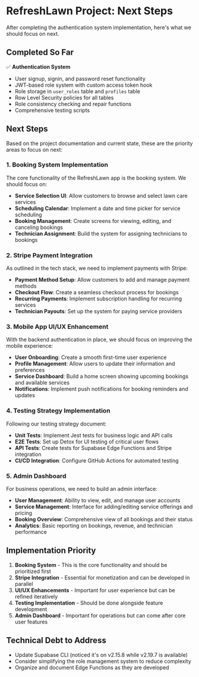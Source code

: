 # RefreshLawn Project: Next Steps

After completing the authentication system implementation, here's what we should focus on next.

## Completed So Far

✅ **Authentication System**

- User signup, signin, and password reset functionality
- JWT-based role system with custom access token hook
- Role storage in `user_roles` table and `profiles` table
- Row Level Security policies for all tables
- Role consistency checking and repair functions
- Comprehensive testing scripts

## Next Steps

Based on the project documentation and current state, these are the priority areas to focus on next:

### 1. Booking System Implementation

The core functionality of the RefreshLawn app is the booking system. We should focus on:

- **Service Selection UI**: Allow customers to browse and select lawn care services
- **Scheduling Calendar**: Implement a date and time picker for service scheduling
- **Booking Management**: Create screens for viewing, editing, and canceling bookings
- **Technician Assignment**: Build the system for assigning technicians to bookings

### 2. Stripe Payment Integration

As outlined in the tech stack, we need to implement payments with Stripe:

- **Payment Method Setup**: Allow customers to add and manage payment methods
- **Checkout Flow**: Create a seamless checkout process for bookings
- **Recurring Payments**: Implement subscription handling for recurring services
- **Technician Payouts**: Set up the system for paying service providers

### 3. Mobile App UI/UX Enhancement

With the backend authentication in place, we should focus on improving the mobile experience:

- **User Onboarding**: Create a smooth first-time user experience
- **Profile Management**: Allow users to update their information and preferences
- **Service Dashboard**: Build a home screen showing upcoming bookings and available services
- **Notifications**: Implement push notifications for booking reminders and updates

### 4. Testing Strategy Implementation

Following our testing strategy document:

- **Unit Tests**: Implement Jest tests for business logic and API calls
- **E2E Tests**: Set up Detox for UI testing of critical user flows
- **API Tests**: Create tests for Supabase Edge Functions and Stripe integration
- **CI/CD Integration**: Configure GitHub Actions for automated testing

### 5. Admin Dashboard

For business operations, we need to build an admin interface:

- **User Management**: Ability to view, edit, and manage user accounts
- **Service Management**: Interface for adding/editing service offerings and pricing
- **Booking Overview**: Comprehensive view of all bookings and their status
- **Analytics**: Basic reporting on bookings, revenue, and technician performance

## Implementation Priority

1. **Booking System** - This is the core functionality and should be prioritized first
2. **Stripe Integration** - Essential for monetization and can be developed in parallel
3. **UI/UX Enhancements** - Important for user experience but can be refined iteratively
4. **Testing Implementation** - Should be done alongside feature development
5. **Admin Dashboard** - Important for operations but can come after core user features

## Technical Debt to Address

- Update Supabase CLI (noticed it's on v2.15.8 while v2.19.7 is available)
- Consider simplifying the role management system to reduce complexity
- Organize and document Edge Functions as they are developed
